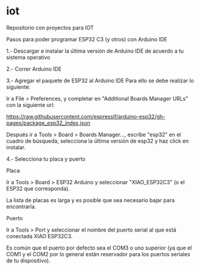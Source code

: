 # iot

Repositorio con proyectos para IOT

Pasos para poder programar ESP32 C3 (y otros) con Arduino IDE

1.- Descargar e instalar la última versión de Arduino IDE de acuerdo a tu sistema operativo

2.- Correr Arduino IDE

3.- Agregar el paquete de ESP32 al Arduino IDE
Para ello se debe realizar lo siguiente:

Ir a File > Preferences, y completar en "Additional Boards Manager URLs" con la siguiente url: 

https://raw.githubusercontent.com/espressif/arduino-esp32/gh-pages/package_esp32_index.json

Después ir a Tools > Board > Boards Manager..., escribe "esp32" en el cuadro de búsqueda, 
selecciona la última versión de esp32 y haz click en instalar. 

4.- Selecciona tu placa y puerto

Placa

Ir a  Tools > Board > ESP32 Arduino y seleccionar "XIAO_ESP32C3" (o el ESP32 que corresponda). 

La lista de placas es larga y es posible que sea necesario bajar para encontrarla.

Puerto

Ir a Tools > Port y seleccionar el nombre del puerto serial al que está conectada XIAO ESP32C3. 

Es común que el puerto por defecto sea el COM3 o uno superior (ya que el COM1 y el COM2 por lo general están reservador para los puertos seriales de tu dispositivo).
